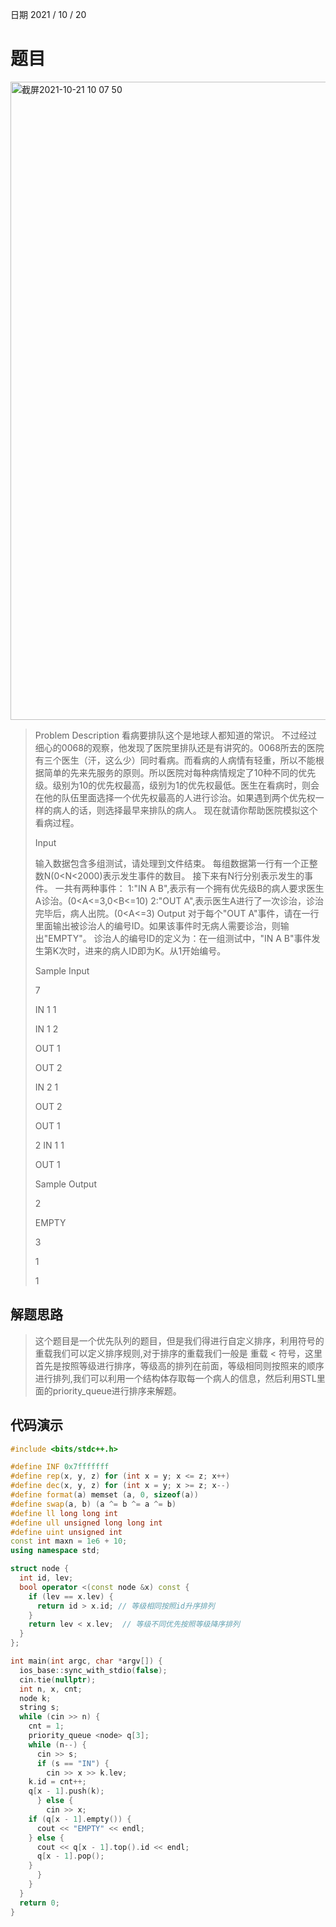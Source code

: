 日期 2021 / 10 / 20
# 题目
<img width="1021" alt="截屏2021-10-21 10 07 50" src="https://user-images.githubusercontent.com/73943232/138202366-a77c115c-e641-4d18-9b7d-0aebb41047eb.png">


> Problem Description
看病要排队这个是地球人都知道的常识。
不过经过细心的0068的观察，他发现了医院里排队还是有讲究的。0068所去的医院有三个医生（汗，这么少）同时看病。而看病的人病情有轻重，所以不能根据简单的先来先服务的原则。所以医院对每种病情规定了10种不同的优先级。级别为10的优先权最高，级别为1的优先权最低。医生在看病时，则会在他的队伍里面选择一个优先权最高的人进行诊治。如果遇到两个优先权一样的病人的话，则选择最早来排队的病人。
> 现在就请你帮助医院模拟这个看病过程。
> 
>Input
>
>输入数据包含多组测试，请处理到文件结束。
每组数据第一行有一个正整数N(0<N<2000)表示发生事件的数目。
接下来有N行分别表示发生的事件。
一共有两种事件：
1:"IN A B",表示有一个拥有优先级B的病人要求医生A诊治。(0<A<=3,0<B<=10)
2:"OUT A",表示医生A进行了一次诊治，诊治完毕后，病人出院。(0<A<=3)
Output
对于每个"OUT A"事件，请在一行里面输出被诊治人的编号ID。如果该事件时无病人需要诊治，则输出"EMPTY"。
诊治人的编号ID的定义为：在一组测试中，"IN A B"事件发生第K次时，进来的病人ID即为K。从1开始编号。
>
>
>Sample Input
>
>7
>
>IN 1 1
>
>IN 1 2
>
>OUT 1
>
>OUT 2
>
>IN 2 1
>
>OUT 2
>
>OUT 1
>
>2
>IN 1 1
>
>OUT 1
> 
>
>Sample Output
>
>2
>
>EMPTY
>
>3
>
>1
>
>1
 
## 解题思路
> 这个题目是一个优先队列的题目，但是我们得进行自定义排序，利用符号的重载我们可以定义排序规则,对于排序的重载我们一般是  重载 < 符号，这里首先是按照等级进行排序，等级高的排列在前面，等级相同则按照来的顺序进行排列,我们可以利用一个结构体存取每一个病人的信息，然后利用STL里面的priority_queue进行排序来解题。


## 代码演示

```cpp
#include <bits/stdc++.h>

#define INF 0x7fffffff
#define rep(x, y, z) for (int x = y; x <= z; x++)
#define dec(x, y, z) for (int x = y; x >= z; x--)
#define format(a) memset (a, 0, sizeof(a))
#define swap(a, b) (a ^= b ^= a ^= b)
#define ll long long int
#define ull unsigned long long int 
#define uint unsigned int
const int maxn = 1e6 + 10;
using namespace std;

struct node {
  int id, lev;
  bool operator <(const node &x) const {
    if (lev == x.lev) {
      return id > x.id; // 等级相同按照id升序排列
    }
    return lev < x.lev;  // 等级不同优先按照等级降序排列
  }
};

int main(int argc, char *argv[]) {
  ios_base::sync_with_stdio(false);
  cin.tie(nullptr);
  int n, x, cnt;
  node k;
  string s;
  while (cin >> n) {
    cnt = 1;
    priority_queue <node> q[3];
    while (n--) {
      cin >> s;
      if (s == "IN") {
        cin >> x >> k.lev;
	k.id = cnt++;
	q[x - 1].push(k);
      } else {
        cin >> x;
	if (q[x - 1].empty()) {
	  cout << "EMPTY" << endl;
	} else {
	  cout << q[x - 1].top().id << endl;
	  q[x - 1].pop();
	}
      }
    }
  }
  return 0;
}
